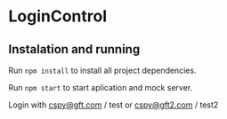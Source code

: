 # LoginControl

## Instalation and running

Run `npm install` to install all project dependencies.

Run `npm start` to start aplication and mock server.

Login with cspy@gft.com / test or cspy@gft2.com / test2
